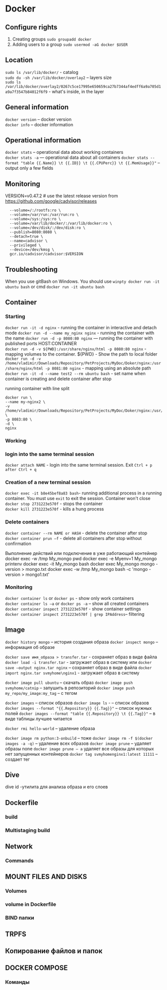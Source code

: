 # Docker

## Configure rights
1. Creating groups
```sudo groupadd docker```
2. Adding users to a group
```sudo usermod -aG docker $USER```

## Location
```sudo ls /var/lib/docker/``` - catalog  
```sudo du -sh /var/lib/docker/overlay2``` – layers size  
```sudo ls /var/lib/docker/overlay2/0267c5ce17995e650659ca27b7344af4edff6a9a705d1a9a7f3547b84012f6f9```  - what's inside, in the layer

## General information
```docker version``` – docker version  
```docker info``` – docker information

## Operational information
```docker stats``` – operational data about working containers  
```docker stats -a``` — operational data about all containers
```docker stats --format "table {{.Name}} \t {{.ID}} \t {{.CPUPerc}} \t {{.MemUsage}}"``` – output only a few fields

## Monitoring
VERSION=v0.47.2 # use the latest release version from https://github.com/google/cadvisor/releases
```sudo docker run \
  --volume=/:/rootfs:ro \
  --volume=/var/run:/var/run:ro \
  --volume=/sys:/sys:ro \
  --volume=/var/lib/docker/:/var/lib/docker:ro \
  --volume=/dev/disk/:/dev/disk:ro \
  --publish=8080:8080 \
  --detach=true \
  --name=cadvisor \
  --privileged \
  --device=/dev/kmsg \
  gcr.io/cadvisor/cadvisor:$VERSION
  ```

## Troubleshooting
When you use gitBash on Windows. You should use ```winpty docker run -it ubuntu bash```
or cmd ```docker run -it ubuntu bash```

## Container

### Starting
```docker run -it -d nginx``` -  running the container in interactive and detach mode 
```docker run -d --name my_nginx nginx``` -  running the container with the name
```docker run -d -p 8080:80 nginx``` — running the container with published ports HOST:CONTAINER  
```docker run -d -v ${PWD}:/usr/share/nginx/html -p 8080:80 nginx``` - mapping volumes to the container. ${PWD} - Show the path to local folder  
```docker run -d -v /home/vladimir/Downloads/Repository/PetProjects/MyDoc/Doker/nginx:/usr/share/nginx/html -p 8081:80 nginx``` - mapping using an absolute path  
```docker run -it -d --name test2 --rm ubuntu bash``` - set name when container is creating and delete container after stop  

running container with line split
```
docker run \
--name my-nginx2 \
-v /home/vladimir/Downloads/Repository/PetProjects/MyDoc/Doker/nginx:/usr/share/nginx/html \
-p 8083:80 \
-d \
nginx
```


### Working
### login into the same terminal session
```docker attach NAME``` - login into the same terminal session. Exit ```Ctrl + p after Ctrl + q```  
### Creation of a new terminal session
```docker exec -it b8e45bef8a83 bash```- running additional process in a running container. You must use ```exit``` to exit the session. Container won't close  
```docker stop 2731223e570f``` - stops the container  
```docker kill 2731223e570f``` - kills a hung process
### Delete containers
```docker container --rm NAME or HASH``` - delete the container after stop  
```docker container prun –f``` - delete all containers after stop without confirmation   

Выполнение действий или подключение в уже работающий контейнер
docker exec -w /tmp My_mongo pwd
docker exec -e Myenv=1 My_mongo printenv
docker exec -it My_mongo bash
docker exec My_mongo mongo -version > mongo.txt
docker exec -w /tmp My_mongo bash -c 'mongo -version > mongo1.txt' 


### Monitoring
```docker container ls``` or ```docker ps``` - show only work containers  
```docker container ls –a``` or ```docker ps -a``` – show all created containers  
```docker container inspect 2731223e570f``` - show container settings  
```docker container inspect 2731223e570f | grep IPAddress```– filtering   

## Image
```docker history mongo``` – история создания образа
```docker inspect mongo``` – информация об образе

```docker save имя_образа > transfer.tar``` - сохраняет образ в виде файла
```docker load -i transfer.tar``` - загружает образ в систему
или
```docker save –output nginx.tar nginx``` – сохраняет образ в виде файла
```docker import nginx.tar svmyhome\nginx1```  - загружает образ в систему


```docker image pull ubuntu``` – скачать образ
```docker image push svmyhome/catnip``` – запушить в репозиторий
```docker image push my_repo/my_image:my_tag``` – с тегом

```docker images``` – список образов
```docker image ls``` - – список образов
```docker images --format "{{.Repository}} {{.Tag}}"``` – список нужных полей
```docker images --format "table {{.Repository}} \t {{.Tag}}"``` – в виде таблицы лучшее читается


```docker rmi hello-world``` – удаление образа

```docker image rm python:3-onbuild``` – тоже 
```docker image rm -f $(docker images -a -q)``` – удаление всех образов
```docker image prune``` – удаляет образы none
```docker image prune – a```  удаляет все образы для которых нет запущенных контейнеров
```docker tag svmyhomenginx1:latest 11111``` – создает тег

## Dive
dive id -утилита для анализа образа и его слоев
## Dockerfile
### build
### Multistaging build
## Network
### Commands
## MOUNT FILES AND DISKS
### Volumes
### volume in Dockerfile
### BIND папки
## TRPFS
## Копирование файлов и папок
## DOCKER COMPOSE
### Команды
